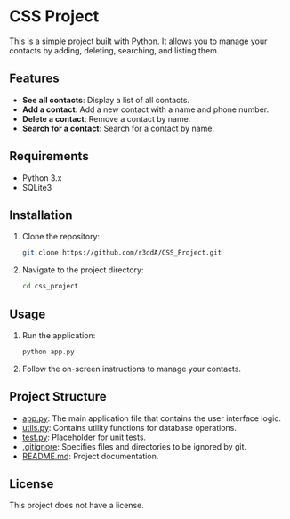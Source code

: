 # CSS Project

This is a simple project built with Python. It allows you to manage your contacts by adding, deleting, searching, and listing them.

## Features

- **See all contacts**: Display a list of all contacts.
- **Add a contact**: Add a new contact with a name and phone number.
- **Delete a contact**: Remove a contact by name.
- **Search for a contact**: Search for a contact by name.

## Requirements

- Python 3.x
- SQLite3

## Installation

1. Clone the repository:
    ```sh
    git clone https://github.com/r3ddA/CSS_Project.git
    ```
2. Navigate to the project directory:
    ```sh
    cd css_project
    ```

## Usage

1. Run the application:
    ```sh
    python app.py
    ```
2. Follow the on-screen instructions to manage your contacts.

## Project Structure

- [app.py](http://_vscodecontentref_/1): The main application file that contains the user interface logic.
- [utils.py](http://_vscodecontentref_/2): Contains utility functions for database operations.
- [test.py](http://_vscodecontentref_/3): Placeholder for unit tests.
- [.gitignore](http://_vscodecontentref_/4): Specifies files and directories to be ignored by git.
- [README.md](http://_vscodecontentref_/5): Project documentation.

## License

This project does not have a license.
